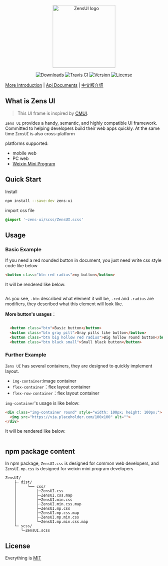 
<p align="center">
  <a href="https://github.com/ZensFE/ZensUI">
    <img src="https://zens-pic.oss-cn-shenzhen.aliyuncs.com/static/space/zens-ui.log.svg" alt="ZensUI logo" width=200 height=200>
  </a>
  <p align="center">
    <a href="https://npmcharts.com/compare/zens-ui?minimal=true"><img src="https://img.shields.io/npm/dm/zens-ui.svg" alt="Downloads"></a>
    <a href="https://travis-ci.com/ZensFE/ZensUI"><img src="https://api.travis-ci.com/ZensFE/ZensUI.svg?branch=master" alt="Travis CI"></a>
    <a href="https://www.npmjs.com/package/zens-ui"><img src="https://img.shields.io/npm/v/zens-ui.svg" alt="Version"></a>
    <a href="https://www.npmjs.com/package/zens-ui"><img src="https://img.shields.io/npm/l/zens-ui.svg" alt="License"></a>
  </p>
</p>

[More Introduction](/docs/intro/introduction.md) | [Api Documents](#) | [中文版介绍](/README.chs.md) 

## What is Zens UI
>This UI frame is inspired by [CMUI](https://github.com/tgoufe/CyanMapleDesign).

`Zens UI` provides a handy, semantic, and highly compatible UI framework. Committed to helping developers build their web apps quickly. At the same time `ZensUI` is also cross-platform

platforms supported:
 * mobile web
 * PC web
 * [Weixin Mini Program](https://mp.weixin.qq.com/cgi-bin/wx)


## Quick Start
Install
```bash
npm install --save-dev zens-ui
```

import css file
```scss
@import '~zens-ui/scss/ZensUI.scss'
```

## Usage

### Basic Example

If you need a red rounded button in document, you just need write css style code like below
```html
<button class="btn red radius">my button</button>
```
It will be rendered like below:
<div>
    <img src="http://cdn.zens.asia/cms/img/153924359633b20949.png" alt="">
</div>

As you see, `.btn` described what element it will be, `.red` and `.radius` are modifiers, they described what this element will look like.

**More button's usages**：
<div>
    <img src="http://cdn.zens.asia/cms/img/153924951268d8a270.png" alt="">
</div>

```html
  <button class="btn">Basic button</button>
  <button class="btn gray pill">Gray pills like button</button>
  <button class="btn big hollow red radius">Big hollow round button</button>
  <button class="btn black small">Small black button</button>
```

### Further Example

`Zens UI` has several containers, they are designed to quickly implement layout.

 - `img-container`:image container
 - `flex-container`：flex layout container
 - `flex-row-container`：flex layout container

`img-container`'s usage is like below:

```html
<div class="img-container round" style="width: 100px; height: 100px;">
  <img src="https://via.placeholder.com/100x100" alt="">
</div>
```
It will be rendered like below:
<div>
    <img src="http://cdn.zens.asia/cms/img/1539248296095ca1c6.png" alt="">
</div>


## npm package content
In npm package, `ZensUI.css` is designed for common web developers, and `ZensUI.mp.css` is designed for weixin mini program developers 
```
ZensUI/
    ├─ dist/                                           
    │     └── css/                      
    │         ├─ZensUI.css 
    │         ├─ZensUI.css.map
    │         ├─ZensUI.min.css
    │         ├─ZensUI.min.css.map 
    │         ├─ZensUI.mp.css
    │         ├─ZensUI.mp.css.map
    │         ├─ZensUI.mp.min.css
    │         └─ZensUI.mp.min.css.map    
    └─ scss/ 
       └─ZensUI.scss  
```

## License
Everything is [MIT](https://en.wikipedia.org/wiki/MIT_License)
